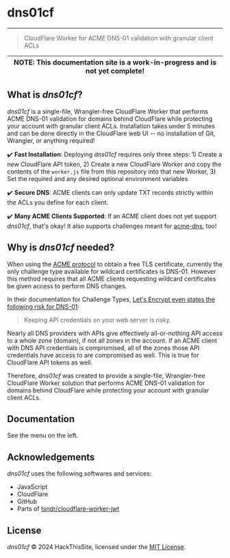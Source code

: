 # dns01cf

---

> CloudFlare Worker for ACME DNS-01 validation with granular client ACLs

| NOTE: This documentation site is a work-in-progress and is not yet complete! |
|--|

## What is *dns01cf*?

*dns01cf* is a single-file, Wrangler-free CloudFlare Worker that performs ACME DNS-01 validation for domains behind CloudFlare while protecting your account with granular client ACLs. Installation takes under 5 minutes and can be done directly in the CloudFlare web UI -- no installation of Git, Wrangler, or anything required!

:heavy_check_mark: **Fast Installation**: Deploying *dns01cf* requires only three steps: 1) Create a new CloudFlare API token, 2) Create a new CloudFlare Worker and copy the contents of the `worker.js` file from this repository into that new Worker, 3) Set the required and any desired optional environment variables

:heavy_check_mark: **Secure DNS**: ACME clients can only update TXT records strictly within the ACLs you define for each client.

:heavy_check_mark: **Many ACME Clients Supported**: If an ACME client does not yet support *dns01cf*, that's okay! It also supports challenges meant for [acme-dns](https://github.com/joohoi/acme-dns), too!

## Why is *dns01cf* needed?

When using the [ACME protocol](https://en.wikipedia.org/wiki/Automatic_Certificate_Management_Environment) to obtain a free TLS certificate, currently the only challenge type available for wildcard certificates is DNS-01. However this method requires that all ACME clients requesting wildcard certificates be given access to perform DNS changes.

In their documentation for Challenge Types, [Let's Encrypt even states the following risk for DNS-01](https://letsencrypt.org/docs/challenge-types/#dns-01-challenge):

> Keeping API credentials on your web server is risky.

Nearly all DNS providers with APIs give effectively all-or-nothing API access to a whole zone (domain), if not all zones in the account. If an ACME client with DNS API credentials is compromised, all of the zones those API credentials have access to are compromised as well. This is true for CloudFlare API tokens as well.

Therefore, *dns01cf* was created to provide a single-file, Wrangler-free CloudFlare Worker solution that performs ACME DNS-01 validation for domains behind CloudFlare while protecting your account with granular client ACLs.

## Documentation

See the menu on the left.

## Acknowledgements

*dns01cf* uses the following softwares and services:

* JavaScript
* CloudFlare
* GitHub
* Parts of [tsndr/cloudflare-worker-jwt](https://github.com/tsndr/cloudflare-worker-jwt)

## License

*dns01cf* &copy; 2024 HackThisSite, licensed under the [MIT License](license.md).
